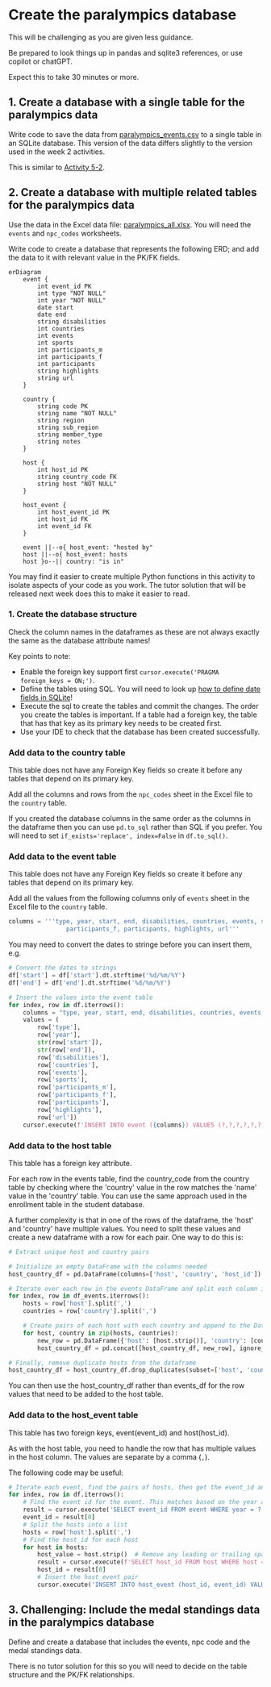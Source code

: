 # Create the paralympics database

This will be challenging as you are given less guidance.

Be prepared to look things up in pandas and sqlite3 references, or use copilot or chatGPT.

Expect this to take 30 minutes or more.

## 1. Create a database with a single table for the paralympics data

Write code to save the data
from [paralympics_events.csv](../../src/tutorialpkg/data_db_activity/paralympics_events.csv) to a
single table in an SQLite database. This version of the data differs slightly to the version used in the week 2
activities.

This is similar to [Activity 5-2](5-2-create-studentdb-unnormalised.md).

## 2. Create a database with multiple related tables for the paralympics data

Use the data in the Excel data
file: [paralympics_all.xlsx](../../src/tutorialpkg/data_db_activity/paralympics_all.xlsx). You will need the `events`
and `npc_codes` worksheets.

Write code to create a database that represents the following ERD; and add the data to it with relevant value in the
PK/FK fields.

```mermaid
erDiagram
    event {
        int event_id PK
        int type "NOT NULL"
        int year "NOT NULL"
        date start
        date end
        string disabilities
        int countries
        int events
        int sports
        int participants_m
        int participants_f
        int participants
        string highlights
        string url
    }

    country {
        string code PK
        string name "NOT NULL"
        string region
        string sub_region
        string member_type
        string notes
    }

    host {
        int host_id PK
        string country_code FK
        string host "NOT NULL"
    }

    host_event {
        int host_event_id PK
        int host_id FK
        int event_id FK
    }

    event ||--o{ host_event: "hosted by"
    host ||--o{ host_event: hosts
    host }o--|| country: "is in"
```

You may find it easier to create multiple Python functions in this activity to isolate aspects of your code as you work.
The tutor solution that will be released next week does this to make it easier to read.

### 1. Create the database structure

Check the column names in the dataframes as these are not always exactly the same as the database attribute names!

Key points to note:

- Enable the foreign key support first
  `cursor.execute('PRAGMA foreign_keys = ON;')`.
- Define the tables using SQL. You will need to look
  up [how to define date fields in SQLite](https://www.sqlite.org/datatype3.html#date_and_time_datatype)!
- Execute the sql to create the tables and commit the changes. The order you create the tables is important. If a table
  had a foreign key, the table that has that key as its primary key needs to be created first.
- Use your IDE to check that the database has been created successfully.

### Add data to the country table

This table does not have any Foreign Key fields so create it before any tables that depend on its primary key.

Add all the columns and rows from the `npc_codes` sheet in the Excel file to the `country` table.

If you created the database columns in the same order as the columns in the dataframe then you can use `pd.to_sql`
rather than SQL if you prefer. You will need to set `if_exists='replace', index=False` in `df.to_sql()`.

### Add data to the event table

This table does not have any Foreign Key fields so create it before any tables that depend on its primary key.

Add all the values from the following columns only of `events` sheet in the Excel file to the `country` table.

```python
columns = '''type, year, start, end, disabilities, countries, events, sports, participants_m, 
                participants_f, participants, highlights, url'''
```

You may need to convert the dates to stringe before you can insert them, e.g.

```python
# Convert the dates to strings
df['start'] = df['start'].dt.strftime('%d/%m/%Y')
df['end'] = df['end'].dt.strftime('%d/%m/%Y')

# Insert the values into the event table
for index, row in df.iterrows():
    columns = "type, year, start, end, disabilities, countries, events, sports, participants_m, participants_f, participants, highlights, url"
    values = (
        row['type'],
        row['year'],
        str(row['start']),
        str(row['end']),
        row['disabilities'],
        row['countries'],
        row['events'],
        row['sports'],
        row['participants_m'],
        row['participants_f'],
        row['participants'],
        row['highlights'],
        row['url'])
    cursor.execute(f'INSERT INTO event ({columns}) VALUES (?,?,?,?,?,?,?,?,?,?,?,?,?)', values)
```

### Add data to the host table

This table has a foreign key attribute.

For each row in the events table, find the country_code from the country table by checking where the 'country' value in
the row matches the 'name' value in the 'country' table. You can use the same approach used in the enrollment table in
the student database.

A further complexity is that in one of the rows of the dataframe, the 'host' and 'country' have multiple values. You
need
to split these values and create a new dataframe with a row for each pair. One way to do this is:

```python
# Extract unique host and country pairs

# Initialize an empty DataFrame with the columns needed
host_country_df = pd.DataFrame(columns=['host', 'country', 'host_id'])

# Iterate over each row in the events DataFrame and split each column into multiple values where there is ','
for index, row in df_events.iterrows():
    hosts = row['host'].split(',')
    countries = row['country'].split(',')

    # Create pairs of each host with each country and append to the DataFrame
    for host, country in zip(hosts, countries):
        new_row = pd.DataFrame({'host': [host.strip()], 'country': [country.strip()]})
        host_country_df = pd.concat([host_country_df, new_row], ignore_index=True)

# Finally, remove duplicate hosts from the dataframe
host_country_df = host_country_df.drop_duplicates(subset=['host', 'country'])
```

You can then use the host_country_df rather than events_df for the row values that need to be added to the host table.

### Add data to the host_event table

This table has two foreign keys, event(event_id) and host(host_id).

As with the host table, you need to handle the row that has multiple values in the host column. The values are separate
by a comma (`,`).

The following code may be useful:

```python
# Iterate each event, find the pairs of hosts, then get the event_id and host_id and insert into the host_event table
for index, row in df.iterrows():
    # Find the event id for the event. This matches based on the year and type of event.
    result = cursor.execute('SELECT event_id FROM event WHERE year = ? AND type = ?', (row['year'], row['type'])).fetchone()
    event_id = result[0]
    # Split the hosts into a list
    hosts = row['host'].split(',')
    # Find the host_id for each host
    for host in hosts:
        host_value = host.strip()  # Remove any leading or trailing spaces
        result = cursor.execute(f'SELECT host_id FROM host WHERE host = "{host_value}"').fetchone()
        host_id = result[0]
        # Insert the host_event pair
        cursor.execute('INSERT INTO host_event (host_id, event_id) VALUES (?, ?)', (host_id, event_id))
```
## 3. Challenging: Include the medal standings data in the paralympics database

Define and create a database that includes the events, npc code and the medal standings data.

There is no tutor solution for this so you will need to decide on the table structure and the PK/FK relationships.
